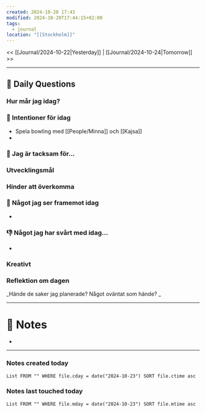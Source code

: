 ```yaml
---
created: 2024-10-20 17:43
modified: 2024-10-20T17:44:15+02:00
tags:
  - journal
location: "[[Stockholm]]"
---
```


<< [[Journal/2024-10-22|Yesterday]] | [[Journal/2024-10-24|Tomorrow]] >>

---
## 📅 Daily Questions
### Hur mår jag idag?

### 🚀  Intentioner för idag
- Spela bowling med [[People/Minna]] och [[Kajsa]]
- 

### 🙏 Jag är tacksam för...

### Utvecklingsmål

### Hinder att överkomma

### 🙌 Något jag ser framemot idag
- 

### 👎 Något jag har svårt med idag...
- 

### Kreativt

### Reflektion om dagen
_Hände de saker jag planerade? Något oväntat som hände? _

---
# 📝 Notes
- 
---
### Notes created today
```dataview
List FROM "" WHERE file.cday = date("2024-10-23") SORT file.ctime asc
```
### Notes last touched today
```dataview
List FROM "" WHERE file.mday = date("2024-10-23") SORT file.mtime asc
```